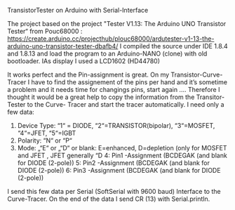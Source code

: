 
TransistorTester on Arduino with Serial-Interface

The project based on the project "Tester V1.13: The Arduino UNO Transistor Tester“ from Pouc68000 :
       https://create.arduino.cc/projecthub/plouc68000/ardutester-v1-13-the-arduino-uno-transistor-tester-dbafb4/
I compiled the source under IDE 1.8.4 and 1.8.13  and load the program to an Arduino-NANO (clone) with old bootloader.
IAs display I used a LCD1602 (HD44780) 

It works perfect and the Pin-assignment is great.
On my Transistor-Curve-Tracer I have to find the assignement of the pins per hand and it’s sometime a problem and it needs time for changings pins, start again ....
Therefore I thought it would be a great help to copy the information from the Transitor-Tester to the Curve- Tracer and start the tracer automatically.
I need only a few data:

1. Device Type:  “1“ = DIODE, “2“=TRANSISTOR(bipolar), “3“=MOSFET, “4“=JFET, “5“=IGBT
2. Polarity:   “N“ or “P“
3. Mode:  „“E“ or „“D“ or blank:  E=enhanced, D=depletion (only for MOSFET and JFET , JFET generally “D
4: Pin1 -Assignment (BCDEGAK (and blank for DIODE (2-pole))
5: Pin2 -Assignment (BCDEGAK (and blank for DIODE (2-pole))
6: Pin3 -Assignment (BCDEGAK (and blank for DIODE (2-pole))

I send this few data per Serial (SoftSerial with 9600 baud) Interface to the Curve-Tracer.
On the end of the data I send CR (13) with Serial.println.

